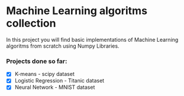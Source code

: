 # Machine Learning algoritms collection
In this project you will find basic implementations of Machine Learning algoritms from scratch using Numpy Libraries.
### Projects done so far: 
- [x] K-means - scipy dataset 
- [x] Logistic Regression - Titanic dataset
- [x] Neural Network - MNIST dataset
